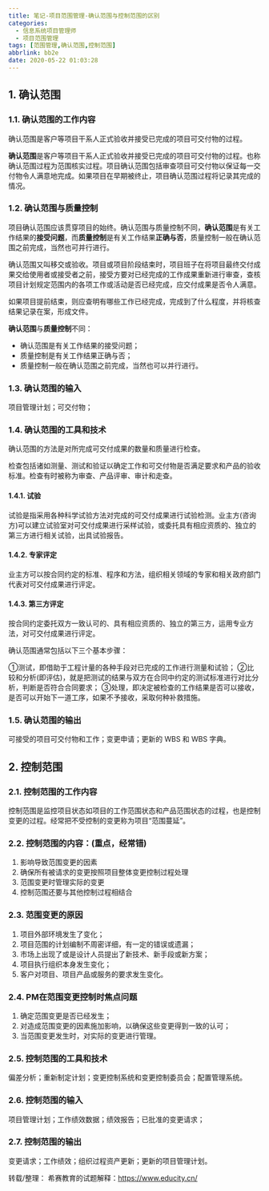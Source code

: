 ```yaml
---
title: 笔记-项目范围管理-确认范围与控制范围的区别
categories:
  - 信息系统项目管理师
  - 项目范围管理
tags: [范围管理,确认范围,控制范围]
abbrlink: bb2e
date: 2020-05-22 01:03:28
---
```


## 1. 确认范围

### 1.1. 确认范围的工作内容

确认范围是客户等项目干系人正式验收并接受已完成的项目可交付物的过程。

**确认范围**是客户等项目干系人正式验收并接受已完成的项目可交付物的过程。也称确认范围过程为范围核实过程。项目确认范围包括审查项目可交付物以保证每一交付物令人满意地完成。如果项目在早期被终止，项目确认范围过程将记录其完成的情况。
<!-- more -->

### 1.2. 确认范围与质量控制

项目确认范围应该贯穿项目的始终。确认范围与质量控制不同，**确认范围**是有关工作结果的**接受问题**，而**质量控制**是有关工作结果**正确与否**，质量控制一般在确认范围之前完成，当然也可并行进行。

确认范围又叫移交或验收。项目或项目阶段结束时，项目班子在将项目最终交付成果交给使用者或接受者之前，接受方要对已经完成的工作成果重新进行审查，查核项目计划规定范围内的各项工作或活动是否已经完成，应交付成果是否令人满意。

如果项目提前结束，则应查明有哪些工作已经完成，完成到了什么程度，并将核查结果记录在案，形成文件。

**确认范围**与**质量控制**不同：

- 确认范围是有关工作结果的接受问题；
- 质量控制是有关工作结果正确与否；
- 质量控制一般在确认范围之前完成，当然也可以并行进行。

### 1.3. 确认范围的输入

项目管理计划；可交付物；

### 1.4. 确认范围的工具和技术

确认范围的方法是对所完成可交付成果的数量和质量进行检查。

检查包括诸如测量、测试和验证以确定工作和可交付物是否满足要求和产品的验收标准。检查有时被称为审查、产品评审、审计和走查。

#### 1.4.1. 试验

试验是指采用各种科学试验方法对完成的可交付成果进行试验检测。业主方(咨询方)可以建立试验室对可交付成果进行采样试验，或委托具有相应资质的、独立的第三方进行相关试验，出具试验报告。

#### 1.4.2. 专家评定

业主方可以按合同约定的标准、程序和方法，组织相关领域的专家和相关政府部门代表对可交付成果进行评定。

#### 1.4.3. 第三方评定

按合同约定委托双方一致认可的、具有相应资质的、独立的第三方，运用专业方法，对可交付成果进行评定。

确认范围通常包括以下三个基本步骤：

①测试，即借助于工程计量的各种手段对已完成的工作进行测量和试验；
②比较和分析(即评估)，就是把测试的结果与双方在合同中约定的测试标准进行对比分析，判断是否符合合同要求；
③处理，即决定被检查的工作结果是否可以接收，是否可以开始下一道工序，如果不予接收，采取何种补救措施。

### 1.5. 确认范围的输出

可接受的项目可交付物和工作；变更申请；更新的 WBS 和 WBS 字典。

## 2. 控制范围

### 2.1. 控制范围的工作内容

控制范围是监控项目状态如项目的工作范围状态和产品范围状态的过程，也是控制变更的过程。经常把不受控制的变更称为项目“范围蔓延”。

### 2.2. 控制范围的内容：(重点，经常错)

1. 影响导致范围变更的因素
2. 确保所有被请求的变更按照项目整体变更控制过程处理
3. 范围变更时管理实际的变更
4. 控制范围还要与其他控制过程相结合

### 2.3. 范围变更的原因

1. 项目外部环境发生了变化；
2. 项目范围的计划编制不周密详细，有一定的错误或遗漏；
3. 市场上出现了或是设计人员提出了新技术、新手段或新方案；
4. 项目执行组织本身发生变化；
5. 客户对项目、项目产品或服务的要求发生变化。

### 2.4. PM在范围变更控制时焦点问题

1. 确定范围变更是否已经发生；
2. 对造成范围变更的因素施加影响，以确保这些变更得到一致的认可；
3. 当范围变更发生时，对实际的变更进行管理。

### 2.5. 控制范围的工具和技术

偏差分析；重新制定计划；变更控制系统和变更控制委员会；配置管理系统。

### 2.6. 控制范围的输入

项目管理计划；工作绩效数据；绩效报告；已批准的变更请求；

### 2.7. 控制范围的输出

变更请求；工作绩效；组织过程资产更新；更新的项目管理计划。

转载/整理：
希赛教育的试题解释：<https://www.educity.cn/>
